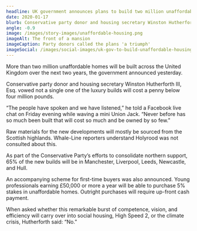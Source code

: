 ```yaml
---
headline: UK government announces plans to build two million unaffordable homes
date: 2020-01-17
blurb: Conservative party donor and housing secretary Winston Hutherforth III, Esq. vowed not a single one of the luxury builds will cost a penny below four million pounds.
angle: -0.9
image: /images/story-images/unaffordable-housing.png
imageAlt: The front of a mansion
imageCaption: Party donors called the plans 'a triumph'
imageSocial: /images/social-images/uk-gov-to-build-unaffordable-housing.png
---
```


More than two million unaffordable homes will be built across the United Kingdom over the next two years, the government announced yesterday.

Conservative party donor and housing secretary Winston Hutherforth III, Esq. vowed not a single one of the luxury builds will cost a penny below four million pounds.

“The people have spoken and we have listened,” he told a Facebook live chat on Friday evening while waving a mini Union Jack. “Never before has so much been built that will cost so much and be owned by so few.”

Raw materials for the new developments will mostly be sourced from the Scottish highlands. Whale-Line reporters understand Holyrood was not consulted about this.

As part of the Conservative Party’s efforts to consolidate northern support, 65% of the new builds will be in Manchester, Liverpool, Leeds, Newcastle, and Hull.

An accompanying scheme for first-time buyers was also announced. Young professionals earning £50,000 or more a year will be able to purchase 5% stakes in unaffordable homes. Outright purchases will require up-front cash payment.

When asked whether this remarkable burst of competence, vision, and efficiency will carry over into social housing, High Speed 2, or the climate crisis, Hutherforth said: “No.”
